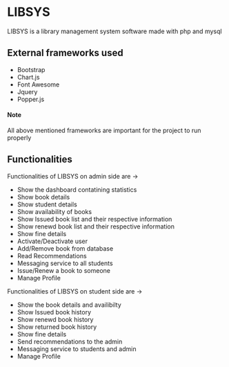 # LIBSYS

LIBSYS is a library management system software made with php and mysql

## External frameworks used 

- Bootstrap
- Chart.js
- Font Awesome
- Jquery
- Popper.js

#### Note
All above mentioned frameworks are important for the project to run properly

## Functionalities

Functionalities of LIBSYS on admin side are ->

- Show the dashboard contatining statistics 
- Show book details
- Show student details
- Show availability of books
- Show Issued book list and their respective information
- Show renewd book list and their respective information
- Show fine details
- Activate/Deactivate user
- Add/Remove book from database
- Read Recommendations
- Messaging service to all students
- Issue/Renew a book to someone
- Manage Profile


Functionalities of LIBSYS on student side are ->

- Show the book details and availibilty 
- Show Issued book history
- Show renewd book history
- Show returned book history
- Show fine details
- Send recommendations to the admin 
- Messaging service to students and admin
- Manage Profile

